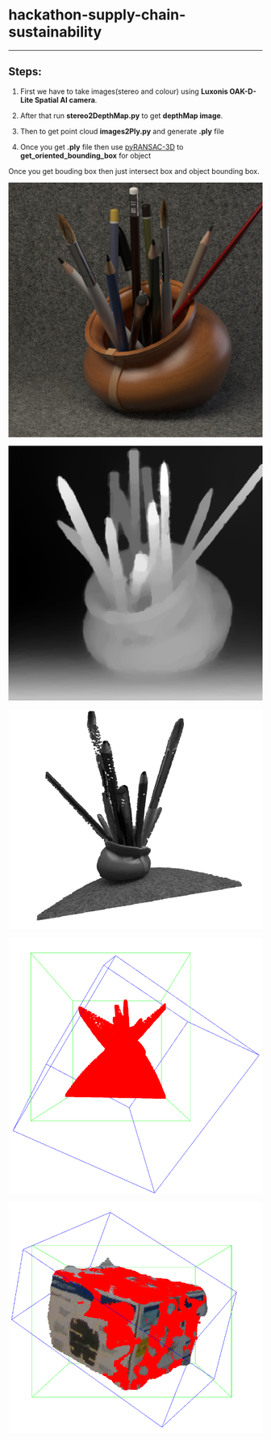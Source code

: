 # hackathon-supply-chain-sustainability


----------------------------------------------------------------------------------------------------------------------------------

## Steps:
1. First we have to take images(stereo and colour) using **Luxonis OAK-D-Lite Spatial AI camera**.

2. After that run **stereo2DepthMap.py** to get **depthMap image**.

3. Then to get point cloud **images2Ply.py** and generate **.ply** file

4. Once you get **.ply** file then use [pyRANSAC-3D](https://github.com/leomariga/pyRANSAC-3D) to **get_oriented_bounding_box** for object

Once you get bouding box then just intersect box and object bounding box.

![object bounding box](https://github.com/avinashkella/hackathon-supply-chain-sustainability/blob/main/pensRGB.png?raw=true)

![object bounding box](https://github.com/avinashkella/hackathon-supply-chain-sustainability/blob/main/pens.png?raw=true)

![object bounding box](https://github.com/avinashkella/hackathon-supply-chain-sustainability/blob/main/Capture1.PNG?raw=true)

![object bounding box](https://github.com/avinashkella/hackathon-supply-chain-sustainability/blob/main/Capture.PNG?raw=true)

![object bounding box](https://github.com/avinashkella/hackathon-supply-chain-sustainability/blob/main/Capture2.PNG?raw=true)


